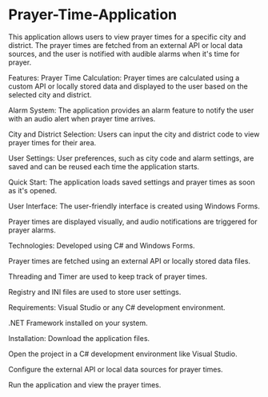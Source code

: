 # Prayer-Time-Application
This application allows users to view prayer times for a specific city and district. The prayer times are fetched from an external API or local data sources, and the user is notified with audible alarms when it's time for prayer.

Features:
Prayer Time Calculation: Prayer times are calculated using a custom API or locally stored data and displayed to the user based on the selected city and district.

Alarm System: The application provides an alarm feature to notify the user with an audio alert when prayer time arrives.

City and District Selection: Users can input the city and district code to view prayer times for their area.

User Settings: User preferences, such as city code and alarm settings, are saved and can be reused each time the application starts.

Quick Start: The application loads saved settings and prayer times as soon as it's opened.

User Interface:
The user-friendly interface is created using Windows Forms.

Prayer times are displayed visually, and audio notifications are triggered for prayer alarms.

Technologies:
Developed using C# and Windows Forms.

Prayer times are fetched using an external API or locally stored data files.

Threading and Timer are used to keep track of prayer times.

Registry and INI files are used to store user settings.

Requirements:
Visual Studio or any C# development environment.

.NET Framework installed on your system.

Installation:
Download the application files.

Open the project in a C# development environment like Visual Studio.

Configure the external API or local data sources for prayer times.

Run the application and view the prayer times.

